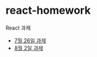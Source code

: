 # react-homework

React 과제

- [7월 26일 과제](./atomic-component/README.md)
- [8월 2일 과제](./component-proptypes/README.md)
